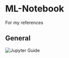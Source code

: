 # ML-Notebook
For my references

## General
![Jupyter Guide](https://www.jianshu.com/p/91365f343585)
